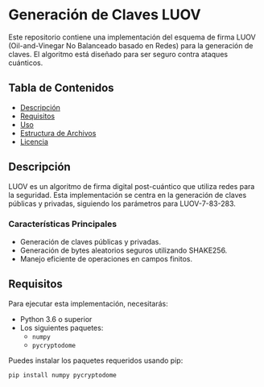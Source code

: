 # Generación de Claves LUOV

Este repositorio contiene una implementación del esquema de firma LUOV (Oil-and-Vinegar No Balanceado basado en Redes) para la generación de claves. El algoritmo está diseñado para ser seguro contra ataques cuánticos.

## Tabla de Contenidos

- [Descripción](#descripción)
- [Requisitos](#requisitos)
- [Uso](#uso)
- [Estructura de Archivos](#estructura-de-archivos)
- [Licencia](#licencia)

## Descripción

LUOV es un algoritmo de firma digital post-cuántico que utiliza redes para la seguridad. Esta implementación se centra en la generación de claves públicas y privadas, siguiendo los parámetros para LUOV-7-83-283.

### Características Principales

- Generación de claves públicas y privadas.
- Generación de bytes aleatorios seguros utilizando SHAKE256.
- Manejo eficiente de operaciones en campos finitos.

## Requisitos

Para ejecutar esta implementación, necesitarás:

- Python 3.6 o superior
- Los siguientes paquetes:
  - `numpy`
  - `pycryptodome`

Puedes instalar los paquetes requeridos usando pip:

```bash 
pip install numpy pycryptodome
